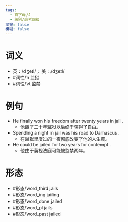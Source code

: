 ```yaml
---
tags:
  - 首字母/J
  - 级别/高考四级
掌握: false
模糊: false
---
```

# 词义
- 英：/dʒeɪl/； 美：/dʒeɪl/
- #词性/n  监狱
- #词性/vt  监禁
# 例句
- He finally won his freedom after twenty years in jail .
	- 他蹲了二十年监狱以后终于获得了自由。
- Spending a night in jail was his road to Damascus .
	- 在监狱里度过的一夜彻底改变了他的人生观。
- He could be jailed for two years for contempt .
	- 他由于藐视法庭可能被监禁两年。
# 形态
- #形态/word_third jails
- #形态/word_ing jailing
- #形态/word_done jailed
- #形态/word_pl jails
- #形态/word_past jailed
